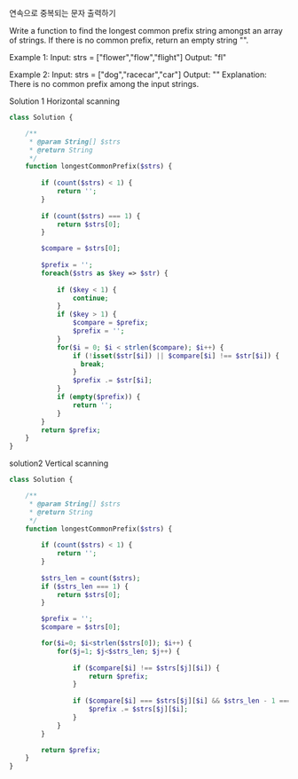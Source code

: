 연속으로 중복되는 문자 출력하기

Write a function to find the longest common prefix string amongst an array of strings.
If there is no common prefix, return an empty string "".

Example 1:
Input: strs = ["flower","flow","flight"]
Output: "fl"

Example 2:
Input: strs = ["dog","racecar","car"]
Output: ""
Explanation: There is no common prefix among the input strings.


Solution 1
Horizontal scanning
```PHP
class Solution {

    /**
     * @param String[] $strs
     * @return String
     */
    function longestCommonPrefix($strs) {
        
        if (count($strs) < 1) {
            return '';
        }
     
        if (count($strs) === 1) {
            return $strs[0];
        }

        $compare = $strs[0];
        
        $prefix = '';
        foreach($strs as $key => $str) {
            
            if ($key < 1) {
                continue;
            }
            if ($key > 1) {
                $compare = $prefix;
                $prefix = '';
            }
            for($i = 0; $i < strlen($compare); $i++) {
                if (!isset($str[$i]) || $compare[$i] !== $str[$i]) {
                  break;  
                } 
                $prefix .= $str[$i]; 
            }
            if (empty($prefix)) {
                return '';
            }
        }
        return $prefix;
    }
}

```

solution2
Vertical scanning

```PHP
class Solution {

    /**
     * @param String[] $strs
     * @return String
     */
    function longestCommonPrefix($strs) {
        
        if (count($strs) < 1) {
            return '';
        }
     
        $strs_len = count($strs);
        if ($strs_len === 1) {
            return $strs[0];
        }

        $prefix = '';
        $compare = $strs[0];

        for($i=0; $i<strlen($strs[0]); $i++) {
            for($j=1; $j<$strs_len; $j++) {
                
                if ($compare[$i] !== $strs[$j][$i]) {
                    return $prefix;
                }
                
                if ($compare[$i] === $strs[$j][$i] && $strs_len - 1 === $j) {
                    $prefix .= $strs[$j][$i];
                }
            }
        }

        return $prefix;
    }
}
```



